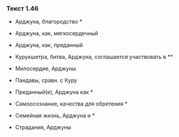 ### Текст 1.46

- Арджуна, благородство *

- Арджуна, как, мягкосердечный

- Арджуна, как, преданный

- Курукшетра, битва, Арджуна, соглашается участвовать в **

- Милосердие, Арджуны

- Пандавы, сравн. с Куру

- Преданный(е), Арджуна как *

- Самоосознание, качества для обретения *

- Семейная жизнь, Арджуна и *

- Страдания, Арджуны
	
